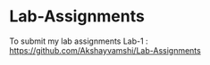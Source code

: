 # Lab-Assignments
To submit my lab assignments
Lab-1 : https://github.com/Akshayvamshi/Lab-Assignments
